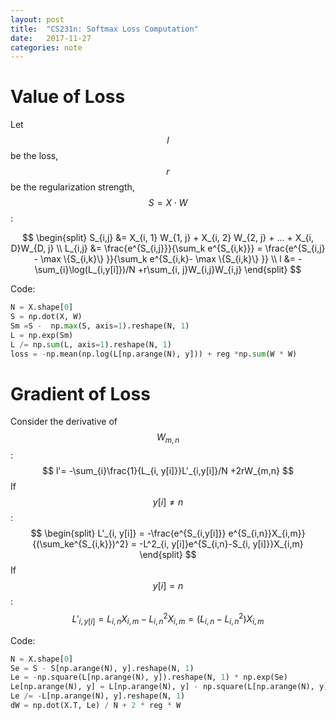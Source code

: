 ```yaml
---
layout: post
title:  "CS231n: Softmax Loss Computation"
date:   2017-11-27
categories: note
---
```


# Value of Loss

Let $$l$$ be the loss, $$r$$ be the regularization strength, $$S = X \cdot W$$:


$$
\begin{split}
S_{i,j} &= X_{i, 1} W_{1, j} + X_{i, 2} W_{2, j} + ... + X_{i, D}W_{D, j} \\
L_{i,j} &= \frac{e^{S_{i,j}}}{\sum_k e^{S_{i,k}}} = \frac{e^{S_{i,j} - \max \{S_{i,k}\} }}{\sum_k e^{S_{i,k}- \max \{S_{i,k}\} }} \\
l &= -\sum_{i}\log(L_{i,y[i]})/N +r\sum_{i, j}W_{i,j}W_{i,j}
\end{split}
$$


Code:

```python
N = X.shape[0]
S = np.dot(X, W)
Sm =S -  np.max(S, axis=1).reshape(N, 1)
L = np.exp(Sm)
L /= np.sum(L, axis=1).reshape(N, 1)
loss = -np.mean(np.log(L[np.arange(N), y])) + reg *np.sum(W * W)
```

# Gradient of Loss

Consider the derivative of $$W_{m, n}$$:
$$
l'= -\sum_{i}\frac{1}{L_{i, y[i]}}L'_{i,y[i]}/N +2rW_{m,n}
$$
If $$y[i] \neq n$$:
$$
\begin{split}
L'_{i, y[i]} = -\frac{e^{S_{i,y[i]}} e^{S_{i,n}}X_{i,m}}{(\sum_ke^{S_{i,k}})^2} = -L^2_{i, y[i]}e^{S_{i,n}-S_{i, y[i]}}X_{i,m}
\end{split}
$$
If $$y[i] = n$$:
$$
L'_{i, y[i]} = L_{i,n}X_{i,m} - L^2_{i, n}X_{i,m} = (L_{i, n} - L^2_{i,n})X_{i,m}
$$




Code:

```python
N = X.shape[0]
Se = S - S[np.arange(N), y].reshape(N, 1)
Le = -np.square(L[np.arange(N), y]).reshape(N, 1) * np.exp(Se)
Le[np.arange(N), y] = L[np.arange(N), y] - np.square(L[np.arange(N), y])
Le /= -L[np.arange(N), y].reshape(N, 1)
dW = np.dot(X.T, Le) / N + 2 * reg * W
```

